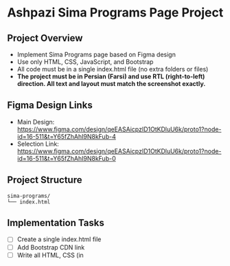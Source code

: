# Ashpazi Sima Programs Page Project

## Project Overview
- Implement Sima Programs page based on Figma design
- Use only HTML, CSS, JavaScript, and Bootstrap
- All code must be in a single index.html file (no extra folders or files)
- **The project must be in Persian (Farsi) and use RTL (right-to-left) direction. All text and layout must match the screenshot exactly.**

## Figma Design Links
- Main Design: https://www.figma.com/design/qeEASAicpzID1OtKDluU6k/proto1?node-id=16-511&t=Y65fZhAhI9N8kFub-4
- Selection Link: https://www.figma.com/design/qeEASAicpzID1OtKDluU6k/proto1?node-id=16-511&t=Y65fZhAhI9N8kFub-0

## Project Structure
```
sima-programs/
└── index.html
```

## Implementation Tasks
- [ ] Create a single index.html file
- [ ] Add Bootstrap CDN link
- [ ] Write all HTML, CSS (in <style>), and JS (in <script>) in index.html
- [ ] Set the HTML document language to fa and direction to rtl
- [ ] Implement responsive layout
- [ ] Style Sima Programs page
- [ ] Add interactivity if needed
- [ ] Implement responsive design
- [ ] Test cross-browser compatibility
- [ ] Optimize for mobile devices
- [ ] Add loading states
- [ ] Implement error handling
- [ ] Add success/error messages
- [ ] Test all functionality
- [ ] Final review and cleanup

## Technical Requirements
- HTML5
- CSS3
- JavaScript (ES6+)
- Bootstrap 5
- No additional dependencies
- Cross-browser compatible
- Mobile responsive
- **All content must be in Persian and RTL**

## Notes
- Keep code clean and well-commented
- Follow Bootstrap best practices
- Ensure proper validation if forms exist
- Maintain consistent styling
- Optimize for performance
- **Match the screenshot and Figma design exactly, including text and layout direction** 